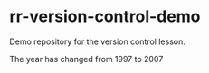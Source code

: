 # rr-version-control-demo

Demo repository for the version control lesson.

The year has changed from 1997 to 2007